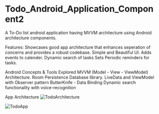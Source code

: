 # Todo_Android_Application_Component2

A To-Do list android application having MVVM architecture using Android architecture components.

Features:
Showcases good app architecture that enhances seperation of concerns and provides a robust codebase.
Simple and Beautiful UI.
Adds events to calender.
Dynamic search of tasks
Sets Periodic reminders for tasks.


Android Concepts & Tools Explored
MVVM (Model - View - ViewModel) Architecture.
Room Persistence Database library.
LiveData and ViewModel with Observer pattern
ButterKnife - Data Binding
Dynamic search functionality with voice-recognition

App Architecture
![TodoArchitecture](https://github.com/Dinesh672/Todo_Android_Application_Component2/assets/66740714/7a6961a7-97e7-4f77-9be2-4a3c4475be89)




![TodoApp](https://github.com/Dinesh672/Todo_Android_Application_Component2/assets/66740714/19d39b0b-b443-470f-995a-e2bb30063f26)


